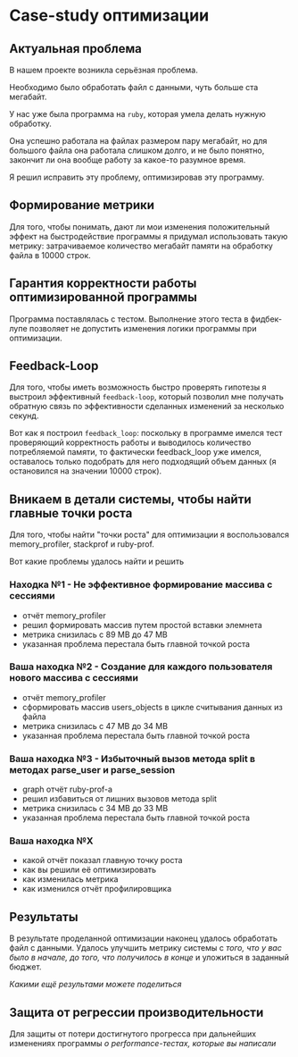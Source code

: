 # Case-study оптимизации

## Актуальная проблема
В нашем проекте возникла серьёзная проблема.

Необходимо было обработать файл с данными, чуть больше ста мегабайт.

У нас уже была программа на `ruby`, которая умела делать нужную обработку.

Она успешно работала на файлах размером пару мегабайт, но для большого файла она работала слишком долго, и не было понятно, закончит ли она вообще работу за какое-то разумное время.

Я решил исправить эту проблему, оптимизировав эту программу.

## Формирование метрики
Для того, чтобы понимать, дают ли мои изменения положительный эффект на быстродействие программы я придумал использовать такую метрику: затрачиваемое количество мегабайт памяти на обработку файла в 10000 строк.

## Гарантия корректности работы оптимизированной программы
Программа поставлялась с тестом. Выполнение этого теста в фидбек-лупе позволяет не допустить изменения логики программы при оптимизации.

## Feedback-Loop
Для того, чтобы иметь возможность быстро проверять гипотезы я выстроил эффективный `feedback-loop`, который позволил мне получать обратную связь по эффективности сделанных изменений за несколько секунд.

Вот как я построил `feedback_loop`: поскольку в программе имелся тест проверяющий корректность работы и выводилось количество потребляемой памяти, то фактически feedback_loop уже имелся, оставалось только подобрать для него подходящий объем данных (я остановился на значении 10000 строк).

## Вникаем в детали системы, чтобы найти главные точки роста
Для того, чтобы найти "точки роста" для оптимизации я воспользовался memory_profiler, stackprof и ruby-prof.

Вот какие проблемы удалось найти и решить

### Находка №1 - Не эффективное формирование массива с сессиями
- отчёт memory_profiler
- решил формировать массив путем простой вставки элемнета
- метрика снизилась с 89 MB до 47 MB
- указанная проблема перестала быть главной точкой роста

### Ваша находка №2 - Создание для каждого пользователя нового массива с сессиями
- отчёт memory_profiler
- сформировать массив users_objects в цикле считывания данных из файла
- метрика снизилась с 47 MB до 34 MB
- указанная проблема перестала быть главной точкой роста

### Ваша находка №3 - Избыточный вызов метода split в методах parse_user и parse_session
- graph отчёт ruby-prof-а
- решил избавиться от лишних вызовов метода split
- метрика снизилась с 34 MB до 33 MB
- указанная проблема перестала быть главной точкой роста

### Ваша находка №X
- какой отчёт показал главную точку роста
- как вы решили её оптимизировать
- как изменилась метрика
- как изменился отчёт профилировщика

## Результаты
В результате проделанной оптимизации наконец удалось обработать файл с данными.
Удалось улучшить метрику системы с *того, что у вас было в начале, до того, что получилось в конце* и уложиться в заданный бюджет.

*Какими ещё результами можете поделиться*

## Защита от регрессии производительности
Для защиты от потери достигнутого прогресса при дальнейших изменениях программы *о performance-тестах, которые вы написали*

